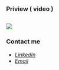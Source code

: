 ### Priview ( video )
![](assets/images/preview.gif)
---

### Contact me

- *[LinkedIn](www.linkedin.com/in/kolsoumshirali20026)*
- *[Email](kolsoumshirali2002@gmail.com)*